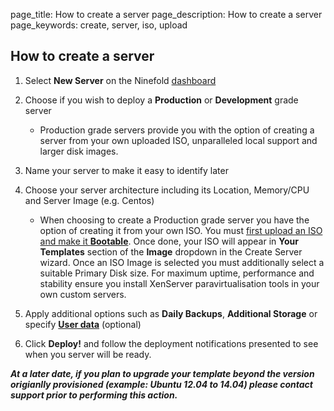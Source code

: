 page_title: How to create a server
page_description: How to create a server
page_keywords: create, server, iso, upload

## How to create a server

1. Select __New Server__ on the Ninefold [dashboard](https://portal.ninefold.com)

2. Choose if you wish to deploy a __Production__ or __Development__ grade server

    * Production grade servers provide you with the option of creating a server from your own uploaded ISO, unparalleled local support and larger disk images.

3. Name your server to make it easy to identify later

4. Choose your server architecture including its Location, Memory/CPU and Server Image (e.g. Centos)
    * When choosing to create a Production grade server you have the option of creating it from your own ISO. You must [first upload an ISO and make it __Bootable__](servers/how_to_attach_and_upload_an_iso/). Once done, your ISO will appear in __Your Templates__ section of the __Image__ dropdown in the Create Server wizard. Once an ISO Image is selected you must additionally select a suitable Primary Disk size. For maximum uptime, performance and stability ensure you install XenServer paravirtualisation tools in your own custom servers.

5. Apply additional options such as __Daily Backups__, __Additional Storage__ or specify [__User data__](servers/user_data/) (optional)

6. Click __Deploy!__ and follow the deployment notifications presented to see when you server will be ready.

***At a later date, if you plan to upgrade your template beyond the version origianlly provisioned (example: Ubuntu 12.04 to 14.04) please contact support prior to performing this action.***